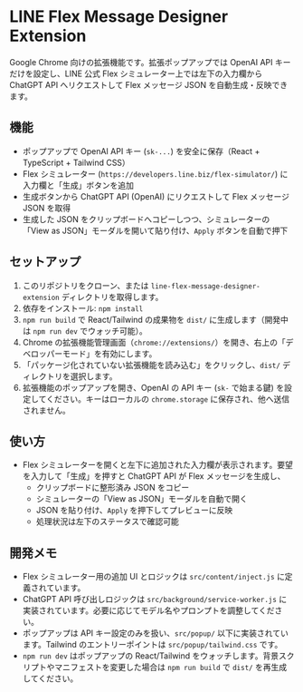 # LINE Flex Message Designer Extension

Google Chrome 向けの拡張機能です。拡張ポップアップでは OpenAI API キーだけを設定し、LINE 公式 Flex シミュレーター上では左下の入力欄から ChatGPT API へリクエストして Flex メッセージ JSON を自動生成・反映できます。

## 機能
- ポップアップで OpenAI API キー (`sk-...`) を安全に保存（React + TypeScript + Tailwind CSS）
- Flex シミュレーター (`https://developers.line.biz/flex-simulator/`) に入力欄と「生成」ボタンを追加
- 生成ボタンから ChatGPT API (OpenAI) にリクエストして Flex メッセージ JSON を取得
- 生成した JSON をクリップボードへコピーしつつ、シミュレーターの「View as JSON」モーダルを開いて貼り付け、`Apply` ボタンを自動で押下

## セットアップ
1. このリポジトリをクローン、または `line-flex-message-designer-extension` ディレクトリを取得します。
2. 依存をインストール: `npm install`
3. `npm run build` で React/Tailwind の成果物を `dist/` に生成します（開発中は `npm run dev` でウォッチ可能）。
4. Chrome の拡張機能管理画面（`chrome://extensions/`）を開き、右上の「デベロッパーモード」を有効にします。
5. 「パッケージ化されていない拡張機能を読み込む」をクリックし、`dist/` ディレクトリを選択します。
6. 拡張機能のポップアップを開き、OpenAI の API キー (`sk-` で始まる鍵) を設定してください。キーはローカルの `chrome.storage` に保存され、他へ送信されません。

## 使い方
- Flex シミュレーターを開くと左下に追加された入力欄が表示されます。要望を入力して「生成」を押すと ChatGPT API が Flex メッセージを生成し、
  - クリップボードに整形済み JSON をコピー
  - シミュレーターの「View as JSON」モーダルを自動で開く
  - JSON を貼り付け、`Apply` を押下してプレビューに反映
  - 処理状況は左下のステータスで確認可能

## 開発メモ
- Flex シミュレーター用の追加 UI とロジックは `src/content/inject.js` に定義されています。
- ChatGPT API 呼び出しロジックは `src/background/service-worker.js` に実装されています。必要に応じてモデル名やプロンプトを調整してください。
- ポップアップは API キー設定のみを扱い、`src/popup/` 以下に実装されています。Tailwind のエントリーポイントは `src/popup/tailwind.css` です。
- `npm run dev` はポップアップの React/Tailwind をウォッチします。背景スクリプトやマニフェストを変更した場合は `npm run build` で `dist/` を再生成してください。
